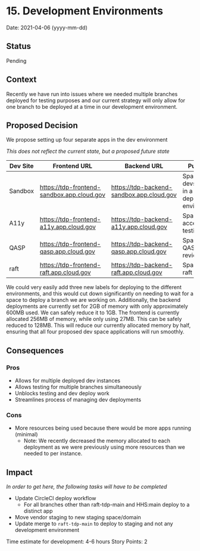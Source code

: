 # 15. Development Environments

Date: 2021-04-06 (yyyy-mm-dd)

## Status

Pending

## Context

Recently we have run into issues where we needed multiple branches deployed for testing purposes and our current strategy will only allow for one branch to be deployed at a time in our development environment. 

## Proposed Decision


We propose setting up four separate apps in the dev environment

_This does not reflect the current state, but a proposed future state_

| Dev Site | Frontend URL | Backend URL | Purpose |
| -------- | -------- | -------- | -------- |
| Sandbox     | https://tdp-frontend-sandbox.app.cloud.gov | https://tdp-backend-sandbox.app.cloud.gov     | Space for devs to test in a deployed environment    |
| A11y | https://tdp-frontend-a11y.app.cloud.gov | https://tdp-backend-a11y.app.cloud.gov | Space for accessibility testing |
| QASP | https://tdp-frontend-qasp.app.cloud.gov | https://tdp-backend-qasp.app.cloud.gov | Space for QASP review |
| raft | https://tdp-frontend-raft.app.cloud.gov | https://tdp-backend-raft.app.cloud.gov | Space for raft review |

We could very easily add three new labels for deploying to the different environments, and this would cut down significantly on needing to wait for a space to deploy a branch we are working on. Additionally, the backend deployments are currently set for 2GB of memory with only approximately 600MB used. We can safely reduce it to 1GB. The frontend is currently allocated 256MB of memory, while only using 27MB. This can be safely reduced to 128MB. This will reduce our currently allocated memory by half, ensuring that all four proposed dev space applications will run smoothly.

## Consequences

### Pros

- Allows for multiple deployed dev instances
- Allows testing for multiple branches simultaneously
- Unblocks testing and dev deploy work
- Streamlines process of managing dev deployments

### Cons

- More resources being used because there would be more apps running (minimal)
    - Note: We recently decreased the memory allocated to each deployment as we were previously using more resources than we needed to per instance. 

## Impact
_In order to get here, the following tasks will have to be completed_

- Update CircleCI deploy workflow
  - For all branches other than raft-tdp-main and HHS:main deploy to a distinct app 
- Move vendor staging to new staging space/domain
- Update merge to `raft-tdp-main` to deploy to staging and not any development environment

Time estimate for development: 4-6 hours
Story Points: 2
